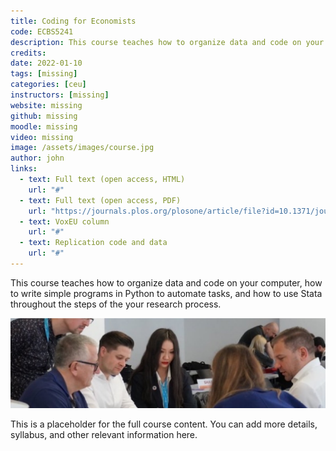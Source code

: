 ```yaml
---
title: Coding for Economists
code: ECBS5241
description: This course teaches how to organize data and code on your computer, how to write simple programs in Python to automate tasks, and how to use Stata throughout the steps of the your research process.  
credits: 
date: 2022-01-10
tags: [missing]
categories: [ceu]
instructors: [missing]
website: missing
github: missing
moodle: missing
video: missing
image: /assets/images/course.jpg
author: john
links:
  - text: Full text (open access, HTML)
    url: "#"
  - text: Full text (open access, PDF)
    url: "https://journals.plos.org/plosone/article/file?id=10.1371/journal.pone.0239113&type=printable"
  - text: VoxEU column
    url: "#"
  - text: Replication code and data
    url: "#"
---
```


This course teaches how to organize data and code on your computer, how to write simple programs in Python to automate tasks, and how to use Stata throughout the steps of the your research process.  

![Lorem](/assets/images/content.jpg)

This is a placeholder for the full course content. You can add more details, syllabus, and other relevant information here.
